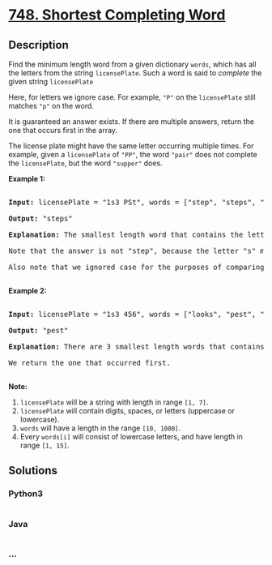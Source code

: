 # [748. Shortest Completing Word](https://leetcode.com/problems/shortest-completing-word)

## Description
<p>

Find the minimum length word from a given dictionary <code>words</code>, which has all the letters from the string <code>licensePlate</code>.  Such a word is said to <i>complete</i> the given string <code>licensePlate</code>

</p><p>

Here, for letters we ignore case.  For example, <code>"P"</code> on the <code>licensePlate</code> still matches <code>"p"</code> on the word.

</p><p>

It is guaranteed an answer exists.  If there are multiple answers, return the one that occurs first in the array.

</p><p>

The license plate might have the same letter occurring multiple times.  For example, given a <code>licensePlate</code> of <code>"PP"</code>, the word <code>"pair"</code> does not complete the <code>licensePlate</code>, but the word <code>"supper"</code> does.

</p><p>



<p><b>Example 1:</b><br />

<pre>

<b>Input:</b> licensePlate = "1s3 PSt", words = ["step", "steps", "stripe", "stepple"]

<b>Output:</b> "steps"

<b>Explanation:</b> The smallest length word that contains the letters "S", "P", "S", and "T".

Note that the answer is not "step", because the letter "s" must occur in the word twice.

Also note that we ignored case for the purposes of comparing whether a letter exists in the word.

</pre>

</p>



<p><b>Example 2:</b><br />

<pre>

<b>Input:</b> licensePlate = "1s3 456", words = ["looks", "pest", "stew", "show"]

<b>Output:</b> "pest"

<b>Explanation:</b> There are 3 smallest length words that contains the letters "s".

We return the one that occurred first.

</pre>

</p>



<p><b>Note:</b><br>

<ol>

<li><code>licensePlate</code> will be a string with length in range <code>[1, 7]</code>.</li>

<li><code>licensePlate</code> will contain digits, spaces, or letters (uppercase or lowercase).</li>

<li><code>words</code> will have a length in the range <code>[10, 1000]</code>.</li>

<li>Every <code>words[i]</code> will consist of lowercase letters, and have length in range <code>[1, 15]</code>.</li>

</ol>

</p>


## Solutions


<!-- tabs:start -->

### **Python3**

```python

```

### **Java**

```java

```

### **...**
```

```

<!-- tabs:end -->